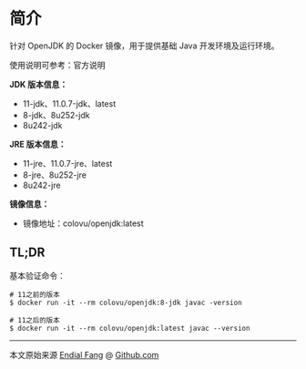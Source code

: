 # 简介

针对 OpenJDK 的 Docker 镜像，用于提供基础 Java 开发环境及运行环境。

使用说明可参考：官方说明



**JDK 版本信息：**

- 11-jdk、11.0.7-jdk、latest
- 8-jdk、8u252-jdk
- 8u242-jdk

**JRE 版本信息：**

- 11-jre、11.0.7-jre、latest
- 8-jre、8u252-jre
- 8u242-jre

**镜像信息：**

- 镜像地址：colovu/openjdk:latest

  

## **TL;DR**

基本验证命令：

```shell
# 11之前的版本
$ docker run -it --rm colovu/openjdk:8-jdk javac -version

# 11之后的版本
$ docker run -it --rm colovu/openjdk:latest javac --version
```



----

本文原始来源 [Endial Fang](https://github.com/colovu) @ [Github.com](https://github.com)

